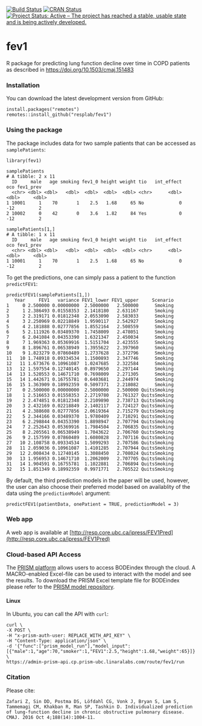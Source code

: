 [![Build Status](https://travis-ci.org/resplab/fev1.svg?branch=master)](https://travis-ci.org/resplab/fev1)
[![CRAN Status](https://www.r-pkg.org/badges/version/fev1)](https://cran.r-project.org/package=fev1)
[![Project Status: Active – The project has reached a stable, usable state and is being actively developed.](https://www.repostatus.org/badges/latest/active.svg)](https://www.repostatus.org/#active)

# fev1
R package for predicting lung function decline over time in COPD patients as described in https://doi.org/10.1503/cmaj.151483


### Installation

You can download the latest development version from GitHub:

```
install.packages("remotes")
remotes::install_github("resplab/fev1")
```

### Using the package

The package includes data for two sample patients that can be accessed as `samplePatients`:

```
library(fev1)

samplePatients
# A tibble: 2 x 11
  ID     male   age smoking fev1_0 height weight tio   int_effect   oco fev1_prev
  <chr> <dbl> <dbl>   <dbl>  <dbl>  <dbl>  <dbl> <chr>      <dbl> <dbl>     <dbl>
1 10001     1    70       1    2.5   1.68     65 No             0   -12         2
2 10002     0    42       0    3.6   1.82     84 Yes            0   -12         2

samplePatients[1,]
# A tibble: 1 x 11
  ID     male   age smoking fev1_0 height weight tio   int_effect   oco fev1_prev
  <chr> <dbl> <dbl>   <dbl>  <dbl>  <dbl>  <dbl> <chr>      <dbl> <dbl>     <dbl>
1 10001     1    70       1    2.5   1.68     65 No             0   -12         2
```

To get the predictions, one can simply pass a patient to the function `predictFEV1`:

```
predictFEV1(samplePatients[1,])
   Year     FEV1   variance FEV1_lower FEV1_upper     Scenario
1     0 2.500000 0.00000000  2.5000000   2.500000      Smoking
2     1 2.386493 0.01558353  2.1418180   2.631167      Smoking
3     2 2.319171 0.01812348  2.0553090   2.583033      Smoking
4     3 2.250969 0.02218849  1.9590117   2.542927      Smoking
5     4 2.181888 0.02777856  1.8552164   2.508559      Smoking
6     5 2.111926 0.03489370  1.7458009   2.478051      Smoking
7     6 2.041084 0.04353390  1.6321347   2.450034      Smoking
8     7 1.969363 0.05369916  1.5151704   2.423555      Smoking
9     8 1.896761 0.06538949  1.3955622   2.397960      Smoking
10    9 1.823279 0.07860489  1.2737628   2.372796      Smoking
11   10 1.748918 0.09334534  1.1500893   2.347746      Smoking
12   11 1.673676 0.10961087  1.0247685   2.322584      Smoking
13   12 1.597554 0.12740145  0.8979650   2.297144      Smoking
14   13 1.520553 0.14671710  0.7698009   2.271305      Smoking
15   14 1.442671 0.16755781  0.6403681   2.244974      Smoking
16   15 1.363909 0.18992359  0.5097371   2.218082      Smoking
17    0 2.500000 0.00000000  2.5000000   2.500000 QuitsSmoking
18    1 2.516653 0.01558353  2.2719780   2.761327 QuitsSmoking
19    2 2.474851 0.01812348  2.2109890   2.738713 QuitsSmoking
20    3 2.432169 0.02218849  2.1402117   2.724127 QuitsSmoking
21    4 2.388608 0.02777856  2.0619364   2.715279 QuitsSmoking
22    5 2.344166 0.03489370  1.9780409   2.710291 QuitsSmoking
23    6 2.298844 0.04353390  1.8898947   2.707794 QuitsSmoking
24    7 2.252643 0.05369916  1.7984504   2.706835 QuitsSmoking
25    8 2.205561 0.06538949  1.7043622   2.706760 QuitsSmoking
26    9 2.157599 0.07860489  1.6080828   2.707116 QuitsSmoking
27   10 2.108758 0.09334534  1.5099293   2.707586 QuitsSmoking
28   11 2.059036 0.10961087  1.4101285   2.707944 QuitsSmoking
29   12 2.008434 0.12740145  1.3088450   2.708024 QuitsSmoking
30   13 1.956953 0.14671710  1.2062009   2.707705 QuitsSmoking
31   14 1.904591 0.16755781  1.1022881   2.706894 QuitsSmoking
32   15 1.851349 0.18992359  0.9971771   2.705522 QuitsSmoking
```
By default, the third prediction models in the paper will be used, however, the user can also choose their preferred model based on availablity of the data using the `predictionModel` argument: 

```
predictFEV1(patientData, onePatient = TRUE, predictionModel = 3) 
```
### Web app
A web app is available at [http://resp.core.ubc.ca/ipress/FEV1Pred](http://resp.core.ubc.ca/ipress/FEV1Pred)

### Cloud-based API Access

The [PRISM platform](http://prism.resp.core.ubc.ca) allows users to access BODEindex through the cloud. A MACRO-enabled Excel-file can be used to interact with the model and see the results. To download the PRISM Excel template file for BODEindex please refer to the [PRISM model repository](http://resp.core.ubc.ca/ipress/prism).

#### Linux

In Ubuntu, you can call the API with `curl`:

```
curl \
-X POST \
-H "x-prism-auth-user: REPLACE_WITH_API_KEY" \
-H "Content-Type: application/json" \
-d '{"func":["prism_model_run"],"model_input":[{"male":1,"age":70,"smoker":1,"FEV1":2.5,"height":1.68,"weight":65}]}' \
https://admin-prism-api.cp.prism-ubc.linaralabs.com/route/fev1/run

```


### Citation

Please cite: 

```
Zafari Z, Sin DD, Postma DS, Löfdahl CG, Vonk J, Bryan S, Lam S, Tammemagi CM, Khakban R, Man SP, Tashkin D. Individualized prediction of lung-function decline in chronic obstructive pulmonary disease. CMAJ. 2016 Oct 4;188(14):1004-11.
```
